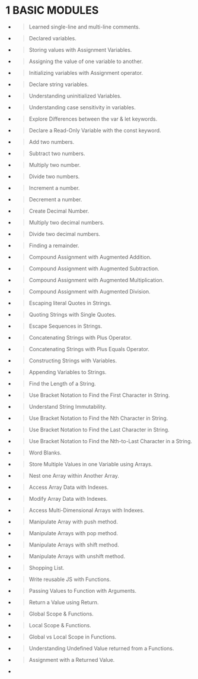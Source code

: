 # 1 BASIC MODULES

- > Learned single-line and multi-line comments.
- > Declared variables.
- > Storing values with Assignment Variables.
- > Assigning the value of one variable to another.
- > Initializing variables with Assignment operator.
- > Declare string variables.
- > Understanding uninitialized Variables.
- > Understanding case sensitivity in variables.
- > Explore Differences between the var & let keywords.
- > Declare a Read-Only Variable with the const keyword.
- > Add two numbers.
- > Subtract two numbers.
- > Multiply two number.
- > Divide two numbers.
- > Increment a number.
- > Decrement a number.
- > Create Decimal Number.
- > Multiply two decimal numbers.
- > Divide two decimal numbers.
- > Finding a remainder.
- > Compound Assignment with Augmented Addition.
- > Compound Assignment with Augmented Subtraction.
- > Compound Assignment with Augmented Multiplication.
- > Compound Assignment with Augmented Division.
- > Escaping literal Quotes in Strings.
- > Quoting Strings with Single Quotes.
- > Escape Sequences in Strings.
- > Concatenating Strings with Plus Operator.
- > Concatenating Strings with Plus Equals Operator.
- > Constructing Strings with Variables.
- > Appending Variables to Strings.
- > Find the Length of a String.
- > Use Bracket Notation to Find the First Character in String.
- > Understand String Immutability.
- > Use Bracket Notation to Find the Nth Character in String.
- > Use Bracket Notation to Find the Last Character in String.
- > Use Bracket Notation to Find the Nth-to-Last Character in a String.
- > Word Blanks.
- > Store Multiple Values in one Variable using Arrays.
- > Nest one Array within Another Array.
- > Access Array Data with Indexes.
- > Modify Array Data with Indexes.
- > Access Multi-Dimensional Arrays with Indexes.
- > Manipulate Array with push method.
- > Manipulate Arrays with pop method.
- > Manipulate Arrays with shift method.
- > Manipulate Arrays with unshift method.
- > Shopping List.
- > Write reusable JS with Functions.
- > Passing Values to Function with Arguments.
- > Return a Value using Return.
- > Global Scope & Functions.
- > Local Scope & Functions.
- > Global vs Local Scope in Functions.
- > Understanding Undefined Value returned from a Functions.
- > Assignment with a Returned Value.
- > 